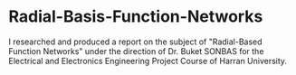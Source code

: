 # Radial-Basis-Function-Networks
I researched and produced a report on the subject of "Radial-Based Function Networks" under the direction of Dr. Buket SONBAS for the Electrical and Electronics Engineering Project Course of Harran University.
